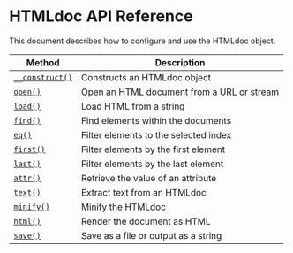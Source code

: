 # HTMLdoc API Reference

This document describes how to configure and use the HTMLdoc object.

| Method							| Description 								|
|-----------------------------------|-------------------------------------------|
| [`__construct()`](construct.md)	| Constructs an HTMLdoc object 				|
| [`open()`](open.md)				| Open an HTML document from a URL or stream |
| [`load()`](load.md)				| Load HTML from a string					|
| [`find()`](find.md)				| Find elements within the documents		|
| [`eq()`](eq.md)					| Filter elements to the selected index		|
| [`first()`](first.md)				| Filter elements by the first element		|
| [`last()`](last.md)				| Filter elements by the last element		|
| [`attr()`](attr.md)				| Retrieve the value of an attribute		|
| [`text()`](text.md)				| Extract text from an HTMLdoc		 		|
| [`minify()`](minify.md)			| Minify the HTMLdoc						|
| [`html()`](html.md)				| Render the document as HTML		 		|
| [`save()`](save.md)				| Save as a file or output as a string 		|
